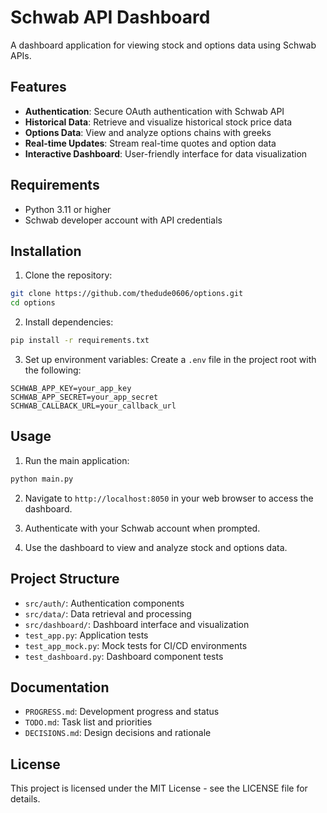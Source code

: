 # Schwab API Dashboard

A dashboard application for viewing stock and options data using Schwab APIs.

## Features

- **Authentication**: Secure OAuth authentication with Schwab API
- **Historical Data**: Retrieve and visualize historical stock price data
- **Options Data**: View and analyze options chains with greeks
- **Real-time Updates**: Stream real-time quotes and option data
- **Interactive Dashboard**: User-friendly interface for data visualization

## Requirements

- Python 3.11 or higher
- Schwab developer account with API credentials

## Installation

1. Clone the repository:
```bash
git clone https://github.com/thedude0606/options.git
cd options
```

2. Install dependencies:
```bash
pip install -r requirements.txt
```

3. Set up environment variables:
Create a `.env` file in the project root with the following:
```
SCHWAB_APP_KEY=your_app_key
SCHWAB_APP_SECRET=your_app_secret
SCHWAB_CALLBACK_URL=your_callback_url
```

## Usage

1. Run the main application:
```bash
python main.py
```

2. Navigate to `http://localhost:8050` in your web browser to access the dashboard.

3. Authenticate with your Schwab account when prompted.

4. Use the dashboard to view and analyze stock and options data.

## Project Structure

- `src/auth/`: Authentication components
- `src/data/`: Data retrieval and processing
- `src/dashboard/`: Dashboard interface and visualization
- `test_app.py`: Application tests
- `test_app_mock.py`: Mock tests for CI/CD environments
- `test_dashboard.py`: Dashboard component tests

## Documentation

- `PROGRESS.md`: Development progress and status
- `TODO.md`: Task list and priorities
- `DECISIONS.md`: Design decisions and rationale

## License

This project is licensed under the MIT License - see the LICENSE file for details.
